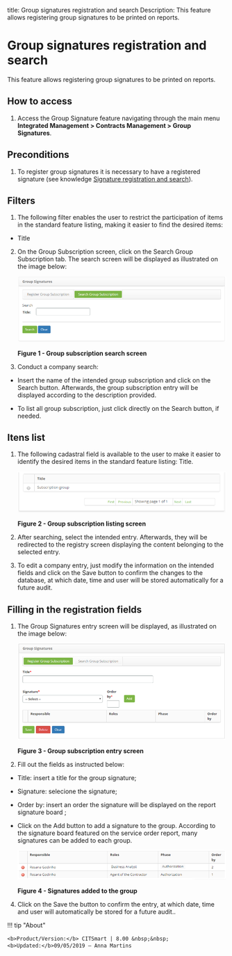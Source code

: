 title: Group signatures registration and search
Description: This feature allows registering group signatures to be printed on reports.

# Group signatures registration and search

This feature allows registering group signatures to be printed on reports.

How to access
-----------

1.  Access the Group Signature feature navigating through the main menu **Integrated Management > Contracts Management > Group Signatures**.


Preconditions
------------

1.  To register group signatures it is necessary to have a registered signature (see knowledge [Signature registration and search][1]).

Filters
------

1.  The following filter enables the user to restrict the participation of items in the standard feature listing, making it easier to find the desired items:

- Title

2. On the Group Subscription screen, click on the Search Group Subscription tab. The search screen will be displayed as illustrated on the image below:

    ![figure](images/group-1.png)
    
    **Figure 1 - Group subscription search screen**

3.  Conduct a company search:

- Insert the name of the intended group subscription and click on the Search button. Afterwards, the group subscription entry will be displayed according to the description provided.

- To list all group subscription, just click directly on the Search button, if needed.

Itens list
----------

1.  The following cadastral field is available to the user to make it easier to identify the desired items in the standard feature listing: Title.

    ![figure](images/group-2.png)
    
    **Figure 2 - Group subscription listing screen**

2.  After searching, select the intended entry. Afterwards, they will be redirected to the registry screen displaying the content belonging to the selected entry.

3. To edit a company entry, just modify the information on the intended fields and click on the Save button to confirm the changes to the database, at which date, time and user will be stored automatically for a future audit.

Filling in the registration fields
----------------------------------

1.  The Group Signatures entry screen will be displayed, as illustrated on the image below:

    ![Figure](images/group-3.png)
    
    **Figure 3 - Group subscription entry screen**

2.  Fill out the fields as instructed below:

- Title: insert a title for the group signature;
- Signature: selecione the signature;
- Order by: insert an order the signature will be displayed on the report signature board ;
- Click on the Add button to add a signature to the group. According to the signature board featured on the service order report, many signatures can be added to each group.


    ![figure](images/group-4.png)
    
    **Figure 4 - Signatures added to the group**

4.  Click on the Save the button to confirm the entry, at which date, time and user will automatically be stored for a future audit..


[1]:/en-us/citsmart-platform-7/additional-features/contract-management/configuration/signature.html

!!! tip "About"

    <b>Product/Version:</b> CITSmart | 8.00 &nbsp;&nbsp;
    <b>Updated:</b>09/05/2019 – Anna Martins
